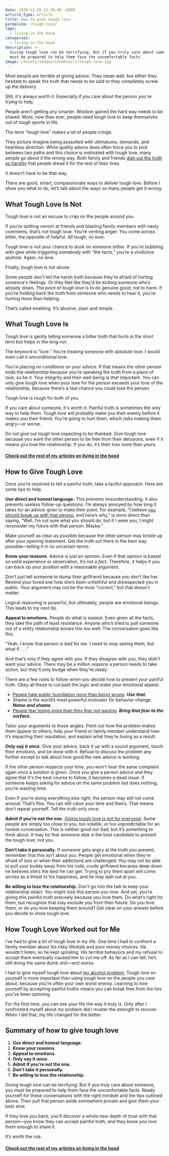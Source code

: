```yaml
---
date: 2020-12-20 23:36:00 -0500
article_type: Article
title: How to give tough love
permalink: /tough-love/
tags:
  - living-in-the-hood
categories:
  - living-in-the-hood
description: >-
  Giving tough love can be terrifying. But if you truly care about someone, you
  must be prepared to help them face the uncomfortable facts
image: /assets/images/thumbnails/tough-love.jpg
---
```

Most people are terrible at giving advice. They mean well, but either they hesitate to speak the truth that needs to be said or they completely screw up the delivery.

Still, it's always worth it. Especially if you care about the person you're trying to help.

People aren’t getting any smarter. Wisdom gained the hard way needs to be shared. More, now than ever, people need tough love to keep themselves out of tough sports in life.

The term “tough love” makes a lot of people cringe.

They picture imagine being assaulted with ultimatums, demands, and heartless direction. While quality advice does often force you to pick between two paths and this choice is motivated with tough love, many people go about it the wrong way. Both family and friends [dish out the truth so harshly](/harsh-truths/) that people dread it for the rest of their lives.

It doesn’t have to be that way.

There are good, smart, compassionate ways to deliver tough love. Before I show you what to do, let’s talk about the ways so many people get it wrong.

## What Tough Love Is Not

Tough love is not an excuse to crap on the people around you.

If you’re spitting venom at friends and blasting family members with nasty comments, that’s not tough love. You’re venting anger. You come across bitter, the opposite of helpful. All tough, no love.

Tough love is not your chance to dunk on someone either. If you’re bubbling with glee while triggering somebody with “the facts,” you’re a vindictive asshole. Again, no love.

Finally, tough love is not abuse.

Some people don't tell the harsh truth because they’re afraid of hurting someone's feelings. Or they feel like they’d be kicking someone who’s already down. The point of tough love is to do genuine good; not to harm. If you’re holding back the truth from someone who needs to hear it, you’re hurting more than helping.

That’s called enabling. It’s abusive, plain and simple.

## What Tough Love Is

Tough love is gently telling someone a bitter truth that hurts in the short term but helps in the long run.

The keyword is “love.” You’re treating someone with absolute love. I would even call it unconditional love.

You’re placing no conditions on your advice. If that means the other person ends the relationship because you’re speaking the truth from a place of love, so be it. Your integrity and their well-being is *that* important. You can only give tough love when your love for the person exceeds your love of the relationship, because there’s a real chance you could lose the person.

Tough love is rough for both of you.

If you care about someone, it's worth it. Painful truth is sometimes the only way to help them. Tough love will probably make you their enemy before it makes you their friend. You’re going to hurt them, which risks making them angry—or worse.

Do not give out tough love expecting to be thanked. Give tough love because you want the other person to be free from their delusions, even if it means you lose the relationship. If you do, it’s their loss more than yours.

#### [Check out the rest of my articles on living in the hood](https://edlatimore.com/living-in-the-hood)

## How to Give Tough Love

Once you’re resolved to tell a painful truth, take a tactful approach. Here are some tips to help.

**Use direct and honest language.** This prevents misunderstanding. It also prevents useless follow-up questions. I’m always annoyed by how long it takes for an advice-giver to make their point. For example, “I believe [you should break up with that person](/how-to-get-over-someone/), and here’s why,” is more direct than saying, “Well, I’m not sure what you should do, but if I were you, I might reconsider my future with that person. Maybe.”

Make yourself as clear as possible because the other person may bristle up after your opening statement. Get the truth out there in the best way possible—telling it in no uncertain terms.

**Know your reasons**. Advice is just an opinion. Even if that opinion is based on solid experience or observation, it’s not a *fact*. Therefore, it helps if you can back up your position with a reasonable argument.

Don’t just tell someone to dump their girlfriend because *you* don’t like her. Remind your loved one how she’s been unfaithful and disrespected you in public. Your argument may not be the most “correct,” but that doesn't matter.

Logical reasoning is powerful, but ultimately, people are emotional beings. This leads to my next tip.

**Appeal to emotions.** People do what is easiest. Even given all the facts, they take the path of least resistance. Anyone who’s tried to pull someone out of a shitty relationship knows this too well. The conversation goes like this.

“Yeah, I know that person is bad for me. I need to stop seeing them, but what if . . .”

And that’s only if they agree with you. If they disagree with you, they didn't want your advice. There may be a million reasons a person needs to take action, but they'll only budge when they're ready.

There are a few rules to follow when you decide how to present your painful truth. Obey all these to cut past the logic and make your emotional appeal.

* [People hate public humiliation more than being wrong](/why-you-have-haters-even-if-you-arent-an-asshole/). ***Use that.***
* Shame is the world’s most powerful motivator for behavior change. ***Name and shame.***
* [People fear losing more than they fear not gaining](/how-to-overcome-fear/). ***Bring that fear to the surface.***

Tailor your arguments to these angles. Point out how the problem makes them appear to others, help your friend or family member understand how it’s impacting their reputation, and explain what they’re losing as a result.

**Only say it once.** Give your advice, back it up with a sound argument, touch their emotions, and be done with it. Refuse to discuss the problem any further except to talk about how good the new advice is working.

If the other person respects your time, you won't hear the same complaint again once a solution is given. Once you give a person advice and they agree that it's the best course to follow, it becomes a dead issue. If someone keeps asking for advice on the same problem but does nothing, you’re wasting time.

Even if you’re doing everything else right, the person may still not come around. That’s fine. You can still value your time and theirs. That means don’t repeat yourself. Tell the truth only once.

**Admit if you’re not the one.** [Giving tough love is not for everyone](/how-to-stop-hating-someone/). Some people are simply too close to you, too volatile, or too unpredictable for an honest conversation. This is neither good nor bad, but it’s something to think about. It may be that someone else is the best candidate to present the tough love, not you.

**Don’t take it personally.** If someone gets angry at the truth you present, remember that this isn’t about you. People get emotional when they’re afraid of loss or when their addictions are challenged. You may not be able to pull your buddy away from his rude, crude girlfriend because deep down he believes she’s the best he can get. Trying to pry them apart will come across as a threat to his happiness, and he may lash out at you.

**Be willing to lose the relationship.** Don’t go into the talk to keep your relationship intact. You might lose this person you love. And yet, you’re giving this painful truth precisely because you love them. Do what’s right for them, but recognize that may exclude you from their future. Do you love them, or do you love keeping them around? Get clear on your answer before you decide to show tough love.

## How Tough Love Worked out for Me

I’ve had to give a lot of tough love in my life. One time I had to confront a family member about his risky lifestyle and poor money choices. He wouldn’t listen, so he kept spiraling. His terrible behaviors and my refusal to accept them eventually caused him to cut me off. As far as I can tell, he’s still doing the same dumb shit—and worse.

I had to give myself tough love about [my alcohol problem.](/sobriety-benefits/) Tough love on yourself is more important than using tough love on the people you care about, because you’re often your own worst enemy. Learning to love yourself by accepting painful truths means you can break free from the lies you’ve been spinning.

For the first time, you can see your life the way it truly is. Only after I confronted myself about my problem did I muster the strength to recover. When I did that, my life changed for the better.

## Summary of how to give tough love

1. **Use direct and honest language.**
2. **Know your reasons**.
3. **Appeal to emotions.**
4. **Only say it once.**
5. **Admit if you’re not the one.**
6. **Don’t take it personally.**
7. **Be willing to lose the relationship.**

Giving tough love can be terrifying. But if you truly care about someone, you must be prepared to help them face the uncomfortable facts. Ready yourself for these conversations with the right mindset and the tips outlined above. Then pull that person aside somewhere private and give them your best shot.

If they love you back, you’ll discover a whole new depth of trust with that person—you know they can accept painful truth, and they know you love them enough to share it.

It’s worth the risk.

#### [Check out the rest of my articles on living in the hood](https://edlatimore.com/living-in-the-hood)